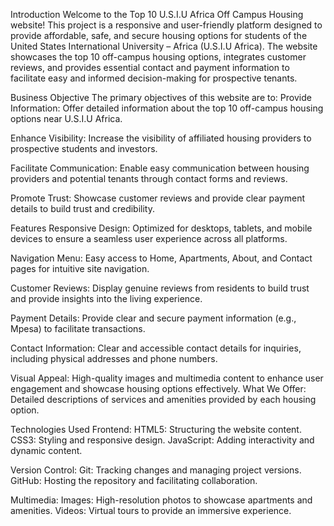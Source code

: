 Introduction
Welcome to the Top 10 U.S.I.U Africa Off Campus Housing website! This project is a responsive and user-friendly platform designed to provide affordable, safe, and secure housing options for students of the United States International University – Africa (U.S.I.U Africa). The website showcases the top 10 off-campus housing options, integrates customer reviews, and provides essential contact and payment information to facilitate easy and informed decision-making for prospective tenants.

Business Objective
The primary objectives of this website are to:
Provide Information: Offer detailed information about the top 10 off-campus housing options near U.S.I.U Africa.

Enhance Visibility: Increase the visibility of affiliated housing providers to prospective students and investors.

Facilitate Communication: Enable easy communication between housing providers and potential tenants through contact forms and reviews.

Promote Trust: Showcase customer reviews and provide clear payment details to build trust and credibility.

Features
Responsive Design: Optimized for desktops, tablets, and mobile devices to ensure a seamless user experience across all platforms.

Navigation Menu: Easy access to Home, Apartments, About, and Contact pages for intuitive site navigation.

Customer Reviews: Display genuine reviews from residents to build trust and provide insights into the living experience.

Payment Details: Provide clear and secure payment information (e.g., Mpesa) to facilitate transactions.

Contact Information: Clear and accessible contact details for inquiries, including physical addresses and phone numbers.

Visual Appeal: High-quality images and multimedia content to enhance user engagement and showcase housing options effectively.
What We Offer: Detailed descriptions of services and amenities provided by each housing option.

Technologies Used
Frontend:
HTML5: Structuring the website content.
CSS3: Styling and responsive design.
JavaScript: Adding interactivity and dynamic content.

Version Control:
Git: Tracking changes and managing project versions.
GitHub: Hosting the repository and facilitating collaboration.

Multimedia:
Images: High-resolution photos to showcase apartments and amenities.
Videos: Virtual tours to provide an immersive experience.
